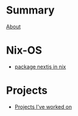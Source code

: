 # Summary

[About](./about.md)


# Nix-OS
- [package nextjs in nix](./Nix-OS/package-nextjs-Nix.md)

# Projects
- [Projects I've worked on](./Projects/projects.md)



